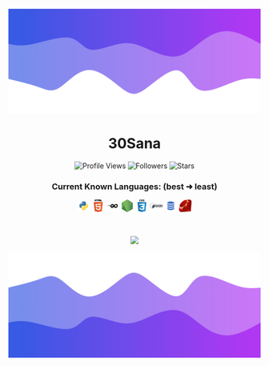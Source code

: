 ![Header](./header.png)

<h1 align="center">30Sana</h1>
<a href="https://github.com/30Sana"></a>

<p align="center">
  <img height="25" src="https://api.visitorbadge.io/api/VisitorHit?user=30Sana&countColorcountColor&countColor=%23006EFF" alt="Profile Views"/>
  <img height="25" src="https://img.shields.io/github/followers/30Sana?color=4a12ba&style=for-the-badge&logo=github&label=Follow" alt="Followers"/> 
  <img height="25" src="https://img.shields.io/github/stars/30Sana?color=f429ff&style=for-the-badge&logo=github&label=Stars" alt="Stars"/> 
</p> 
<h3 align="center">Current Known Languages: (best ➜ least)</h5> 
<p align="center">  
  <code><img height="25" src="https://raw.githubusercontent.com/github/explore/main/topics/python/python.png"></code>
  <code><img height="25" src="https://raw.githubusercontent.com/github/explore/main/topics/html/html.png"></code>
  <code><img height="25" src="https://raw.githubusercontent.com/github/explore/main/topics/go/go.png"></code>
  <code><img height="25" src="https://raw.githubusercontent.com/github/explore/main/topics/nodejs/nodejs.png"></code>
  <code><img height="25" src="https://raw.githubusercontent.com/github/explore/main/topics/css/css.png"></code>
  <code><img height="25" src="https://raw.githubusercontent.com/github/explore/main/topics/bash/bash.png"></code>
  <code><img height="25" src="https://raw.githubusercontent.com/github/explore/main/topics/sql/sql.png"></code>
  <code><img height="25" src="https://raw.githubusercontent.com/github/explore/main/topics/ruby/ruby.png"></code>
</p>

<br>

<p align="center">
  <img src="https://github-readme-stats.vercel.app/api/?username=30Sana&title_color=674fc9&text_color=9f9f9f&show_icons=true&bg_color=00000000&hide_border=true&icon_color=674fc9&hide_title=true&count_private=true" />
</p>

![Footer](./footer.png)
